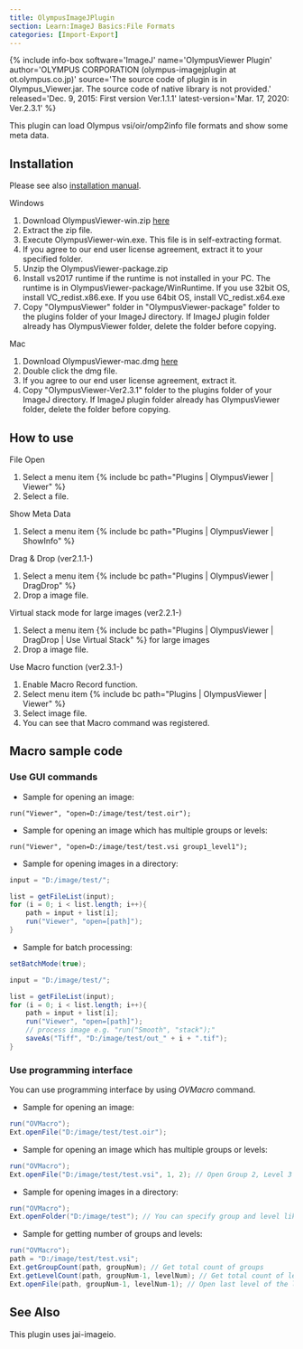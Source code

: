 ```yaml
---
title: OlympusImageJPlugin
section: Learn:ImageJ Basics:File Formats
categories: [Import-Export]
---
```


{% include info-box software='ImageJ' name='OlympusViewer Plugin' author='OLYMPUS CORPORATION (olympus-imagejplugin at ot.olympus.co.jp)' source='The source code of plugin is in Olympus_Viewer.jar. The source code of native library is not provided.' released='Dec. 9, 2015: First version Ver.1.1.1' latest-version='Mar. 17, 2020: Ver.2.3.1' %}

This plugin can load Olympus vsi/oir/omp2info file formats and show some meta data.

## Installation

Please see also [installation manual](http://www.olympus-lifescience.com/OlympusImageJPlugin/HowToInstallOlympusViewerPlugin).

Windows

1.  Download OlympusViewer-win.zip [here](http://www.olympus-lifescience.com/OlympusImageJPlugin/OlympusViewer_Win)
2.  Extract the zip file.
3.  Execute OlympusViewer-win.exe. This file is in self-extracting format.
4.  If you agree to our end user license agreement, extract it to your specified folder.
5.  Unzip the OlympusViewer-package.zip
6.  Install vs2017 runtime if the runtime is not installed in your PC. The runtime is in OlympusViewer-package/WinRuntime. If you use 32bit OS, install VC\_redist.x86.exe. If you use 64bit OS, install VC\_redist.x64.exe
7.  Copy "OlympusViewer" folder in "OlympusViewer-package" folder to the plugins folder of your ImageJ directory. If ImageJ plugin folder already has OlympusViewer folder, delete the folder before copying.

Mac

1.  Download OlympusViewer-mac.dmg [here](http://www.olympus-lifescience.com/OlympusImageJPlugin/OlympusViewer_Mac)
2.  Double click the dmg file.
3.  If you agree to our end user license agreement, extract it.
4.  Copy "OlympusViewer-Ver2.3.1" folder to the plugins folder of your ImageJ directory. If ImageJ plugin folder already has OlympusViewer folder, delete the folder before copying.

## How to use

File Open

1.  Select a menu item {% include bc path="Plugins | OlympusViewer | Viewer" %}
2.  Select a file.

Show Meta Data

1.  Select a menu item {% include bc path="Plugins | OlympusViewer | ShowInfo" %}

Drag & Drop (ver2.1.1-)

1.  Select a menu item {% include bc path="Plugins | OlympusViewer | DragDrop" %}
2.  Drop a image file.

Virtual stack mode for large images (ver2.2.1-)

1.  Select a menu item {% include bc path="Plugins | OlympusViewer | DragDrop | Use Virtual Stack" %} for large images
2.  Drop a image file.

Use Macro function (ver2.3.1-)

1.  Enable Macro Record function.
2.  Select menu item {% include bc path="Plugins | OlympusViewer | Viewer" %}
3.  Select image file.
4.  You can see that Macro command was registered.

## Macro sample code

### Use GUI commands

-   Sample for opening an image:

`run("Viewer", "open=D:/image/test/test.oir");`

- Sample for opening an image which has multiple groups or levels:

`run("Viewer", "open=D:/image/test/test.vsi group1_level1");`

- Sample for opening images in a directory:

```java
input = "D:/image/test/";

list = getFileList(input);
for (i = 0; i < list.length; i++){
	path = input + list[i];
	run("Viewer", "open=[path]");
}
```

-    Sample for batch processing:

```java
setBatchMode(true);

input = "D:/image/test/";

list = getFileList(input);
for (i = 0; i < list.length; i++){
	path = input + list[i];
	run("Viewer", "open=[path]");
	// process image e.g. "run("Smooth", "stack");"
	saveAs("Tiff", "D:/image/test/out_" + i + ".tif");
}
```

### Use programming interface

You can use programming interface by using *OVMacro* command.

-   Sample for opening an image:

```java
run("OVMacro");
Ext.openFile("D:/image/test/test.oir");
```

-   Sample for opening an image which has multiple groups or levels:


```java
run("OVMacro");
Ext.openFile("D:/image/test/test.vsi", 1, 2); // Open Group 2, Level 3
```

-   Sample for opening images in a directory:

```java
run("OVMacro");
Ext.openFolder("D:/image/test"); // You can specify group and level like as openFile
```

-   Sample for getting number of groups and levels:

```java
run("OVMacro");
path = "D:/image/test/test.vsi";
Ext.getGroupCount(path, groupNum); // Get total count of groups
Ext.getLevelCount(path, groupNum-1, levelNum); // Get total count of levels
Ext.openFile(path, groupNum-1, levelNum-1); // Open last level of the last group
```

## See Also

This plugin uses jai-imageio.
